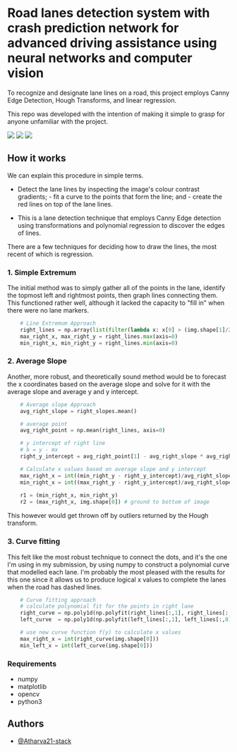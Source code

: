 # Road lanes detection system with crash prediction network for advanced driving assistance using neural networks and computer vision

To recognize and designate lane lines on a road, this project employs Canny Edge Detection, Hough Transforms, and linear regression.


This repo was developed with the intention of making it simple to grasp for anyone unfamiliar with the project.

![](test_images/test_image.jpg)
![](test_images/Picture2.png)
![](test_images/Picture3.png)


## How it works
We can explain this procedure in simple terms.

- Detect the lane lines by inspecting the image's colour contrast gradients; - fit a curve to the points that form the line; and - create the red lines on top of the lane lines.

- This is a lane detection technique that employs Canny Edge detection using transformations and polynomial regression to discover the edges of lines.

There are a few techniques for deciding how to draw the lines, the most recent of which is regression.


###  1. Simple Extremum

The initial method was to simply gather all of the points in the lane, identify the topmost left and rightmost points, then graph lines connecting them. This functioned rather well, although it lacked the capacity to "fill in" when there were no lane markers.

```python
    # Line Extremum Approach
    right_lines = np.array(list(filter(lambda x: x[0] > (img.shape[1]/2), lines)))
    max_right_x, max_right_y = right_lines.max(axis=0)
    min_right_x, min_right_y = right_lines.min(axis=0)
```



### 2. Average Slope 

Another, more robust, and theoretically sound method would be to forecast the x coordinates based on the average slope and solve for it with the average slope and average y and y intercept.

```python
    # Average slope Approach
    avg_right_slope = right_slopes.mean()

    # average point
    avg_right_point = np.mean(right_lines, axis=0)

    # y intercept of right line
    # b = y - mx
    right_y_intercept = avg_right_point[1] - avg_right_slope * avg_right_point[0]

    # Calculate x values based on average slope and y intercept
    max_right_x = int((min_right_y - right_y_intercept)/avg_right_slope)
    min_right_x = int((max_right_y - right_y_intercept)/avg_right_slope)
    
    r1 = (min_right_x, min_right_y)
    r2 = (max_right_x, img.shape[0]) # ground to bottom of image
```

This however would get thrown off by outliers returned by the Hough transform. 


### 3. Curve fitting

This felt like the most robust technique to connect the dots, and it's the one I'm using in my submission, by using numpy to construct a polynomial curve that modelled each lane. I'm probably the most pleased with the results for this one since it allows us to produce logical x values to complete the lanes when the road has dashed lines.

```python
    # Curve fitting approach
    # calculate polynomial fit for the points in right lane
    right_curve = np.poly1d(np.polyfit(right_lines[:,1], right_lines[:,0], 2))
    left_curve  = np.poly1d(np.polyfit(left_lines[:,1], left_lines[:,0], 2))

    # use new curve function f(y) to calculate x values
    max_right_x = int(right_curve(img.shape[0]))
    min_left_x = int(left_curve(img.shape[0]))
```




### Requirements 
- numpy
- matplotlib
- opencv
- python3 


## Authors

- [@Atharva21-stack](https://www.github.com/atharva21-stack)
